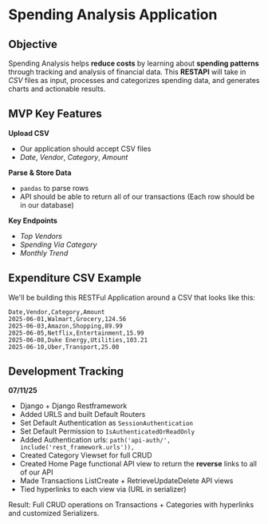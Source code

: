 # Spending Analysis Application 

## Objective 

Spending Analysis helps **reduce costs** by learning about **spending patterns** through tracking and analysis of financial data. This **RESTAPI** will take in *CSV* files as input, processes and categorizes spending data, and generates charts and actionable results.

## MVP Key Features 

**Upload CSV**
- Our application should accept CSV files 
- *Date*, *Vendor*, *Category*, *Amount*

**Parse & Store Data**
- `pandas` to parse rows 
- API should be able to return all of our transactions (Each row should be in our database)

**Key Endpoints**
- *Top Vendors* 
- *Spending Via Category*
- *Monthly Trend*

## Expenditure CSV Example 

We'll be building this RESTFul Application around a CSV that looks like this:

```csv
Date,Vendor,Category,Amount
2025-06-01,Walmart,Grocery,124.56
2025-06-03,Amazon,Shopping,89.99
2025-06-05,Netflix,Entertainment,15.99
2025-06-08,Duke Energy,Utilities,103.21
2025-06-10,Uber,Transport,25.00
```

## Development Tracking 

**07/11/25**
- Django + Django Restframework 
- Added URLS and built Default Routers 
- Set Default Authentication as `SessionAuthentication` 
- Set Default Permission to `IsAuthenticatedOrReadOnly`
- Added Authentication urls: `path('api-auth/', include('rest_framework.urls')),`
- Created Category Viewset for full CRUD 
- Created Home Page functional API view to return the **reverse** links to all of our API 
- Made Transactions ListCreate + RetrieveUpdateDelete API views 
- Tied hyperlinks to each view via (URL in serializer)

Result: Full CRUD operations on Transactions + Categories with hyperlinks and customized Serializers.